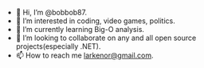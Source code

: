 - 👋 Hi, I’m @bobbob87.
- 👀 I’m interested in coding, video games, politics.
- 🌱 I’m currently learning Big-O analysis.
- 💞️ I’m looking to collaborate on any and all open source projects(especially .NET).
- 📫 How to reach me larkenor@gmail.com.

<!---
bobbob87/bobbob87 is a ✨ special ✨ repository because its `README.md` (this file) appears on your GitHub profile.
You can click the Preview link to take a look at your changes.
--->
